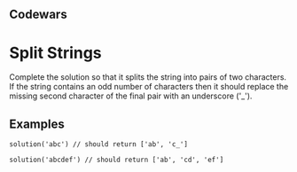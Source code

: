 ## Codewars

# Split Strings

Complete the solution so that it splits the string into pairs of two characters. If the string contains an odd number of characters then it should replace the missing second character of the final pair with an underscore ('\_').

## Examples

`solution('abc') // should return ['ab', 'c_']`

`solution('abcdef') // should return ['ab', 'cd', 'ef']`
